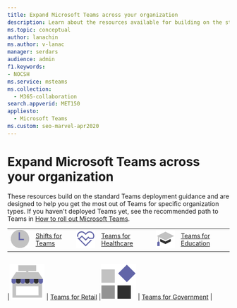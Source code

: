 ```yaml
---
title: Expand Microsoft Teams across your organization
description: Learn about the resources available for building on the standard Teams deployment to help you get the most out of Teams for specific organization types.
ms.topic: conceptual
author: lanachin
ms.author: v-lanac
manager: serdars
audience: admin
f1.keywords:
- NOCSH
ms.service: msteams
ms.collection: 
  - M365-collaboration
search.appverid: MET150
appliesto: 
  - Microsoft Teams
ms.custom: seo-marvel-apr2020
---
```


# Expand Microsoft Teams across your organization

These resources build on the standard Teams deployment guidance and are designed to help you get the most out of Teams for specific organization types. If you haven't deployed Teams yet, see the recommended path to Teams in [How to roll out Microsoft Teams](../How-to-roll-out-teams.md).

|               |               |               |               |               |               | 
| ------------- | ------------- | ------------- | ------------- | ------------- | ------------- | 
| ![task-checklist-planning-teams](../media/clock-teams-small.svg)  |  [Shifts for Teams](/microsoftteams/expand-teams-across-your-org/shifts-for-teams-landing-page) |![health-teams](../media/health-teams-small.svg)  | [Teams for Healthcare](/microsoftteams/expand-teams-across-your-org/teams-for-healthcare-landing-page) |![education-tutorial-teams](../media/education-tutorial-teams-small.svg) |  [Teams for Education](/microsoftteams/expand-teams-across-your-org/teams-for-education-landing-page) |

|               |               |               |               |
| ------------- | ------------- | ------------- | ------------- |

|![small-business-teams](../media/small-business-teams-small.svg)  | [Teams for Retail](/microsoftteams/expand-teams-across-your-org/teams-for-retail-landing-page) |![blocks-teams](../media/blocks-teams-small.svg)  | [Teams for Government](/microsoftteams/expand-teams-across-your-org/teams-for-government-landing-page) |
